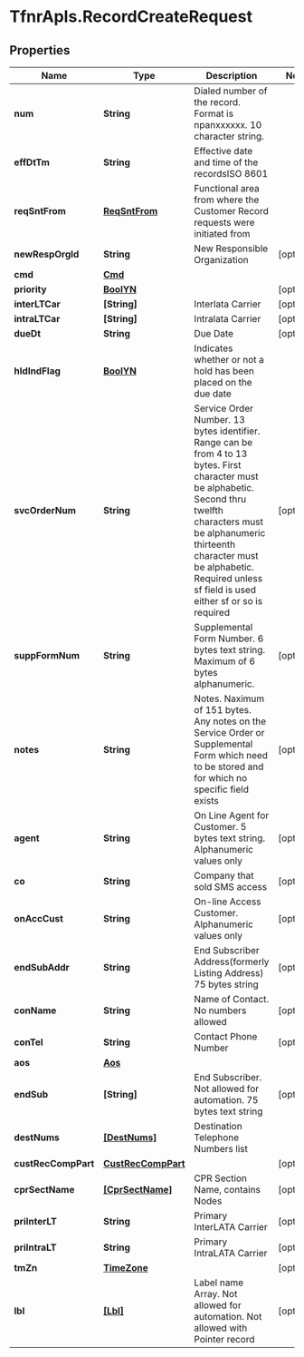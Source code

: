 # TfnrApIs.RecordCreateRequest

## Properties
Name | Type | Description | Notes
------------ | ------------- | ------------- | -------------
**num** | **String** | Dialed number of the record. Format is npanxxxxxx. 10 character string. | 
**effDtTm** | **String** | Effective date and time of the recordsISO 8601 | 
**reqSntFrom** | [**ReqSntFrom**](ReqSntFrom.md) | Functional area from where the Customer Record requests were initiated from | 
**newRespOrgId** | **String** | New Responsible Organization  | [optional] 
**cmd** | [**Cmd**](Cmd.md) |  | 
**priority** | [**BoolYN**](BoolYN.md) |  | [optional] 
**interLTCar** | **[String]** | Interlata Carrier | [optional] 
**intraLTCar** | **[String]** | Intralata Carrier | [optional] 
**dueDt** | **String** | Due Date | [optional] 
**hldIndFlag** | [**BoolYN**](BoolYN.md) | Indicates whether or not a hold has been placed on the due date | 
**svcOrderNum** | **String** | Service Order Number. 13 bytes identifier. Range can be from 4 to 13 bytes. First character must be alphabetic. Second thru twelfth characters must be alphanumeric thirteenth character must be alphabetic. Required unless sf field is used either sf or so is required  | [optional] 
**suppFormNum** | **String** | Supplemental Form Number. 6 bytes text string. Maximum of 6 bytes alphanumeric. | [optional] 
**notes** | **String** | Notes. Naximum of 151 bytes. Any notes on the Service Order or Supplemental Form which need to be stored and for which no specific field exists  | [optional] 
**agent** | **String** | On Line Agent for Customer. 5 bytes text string. Alphanumeric values only | [optional] 
**co** | **String** | Company that sold SMS access | [optional] 
**onAccCust** | **String** | On-line Access Customer. Alphanumeric values only  | [optional] 
**endSubAddr** | **String** | End Subscriber Address(formerly Listing Address) 75 bytes string | [optional] 
**conName** | **String** | Name of Contact. No numbers allowed | [optional] 
**conTel** | **String** | Contact Phone Number | [optional] 
**aos** | [**Aos**](Aos.md) |  | 
**endSub** | **[String]** | End Subscriber. Not allowed for automation. 75 bytes text string | [optional] 
**destNums** | [**[DestNums]**](DestNums.md) | Destination Telephone Numbers list | 
**custRecCompPart** | [**CustRecCompPart**](CustRecCompPart.md) |  | [optional] 
**cprSectName** | [**[CprSectName]**](CprSectName.md) | CPR Section Name, contains Nodes | [optional] 
**priInterLT** | **String** | Primary InterLATA Carrier  | [optional] 
**priIntraLT** | **String** | Primary IntraLATA Carrier  | [optional] 
**tmZn** | [**TimeZone**](TimeZone.md) |  | [optional] 
**lbl** | [**[Lbl]**](Lbl.md) | Label name Array. Not allowed for automation. Not allowed with Pointer record | [optional] 


